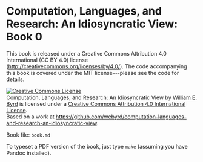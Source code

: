 # Computation, Languages, and Research: An Idiosyncratic View: Book 0

This book is released under a Creative Commons Attribution 4.0 International (CC BY 4.0) license (http://creativecommons.org/licenses/by/4.0/).  The code accompanying this book is covered under the MIT license---please see the code for details.

<a rel="license" href="http://creativecommons.org/licenses/by/4.0/"><img alt="Creative Commons License" style="border-width:0" src="https://i.creativecommons.org/l/by/4.0/88x31.png" /></a><br /><span xmlns:dct="http://purl.org/dc/terms/" href="http://purl.org/dc/dcmitype/Text" property="dct:title" rel="dct:type">Computation, Languages, and Research: An Idiosyncratic View</span> by <a xmlns:cc="http://creativecommons.org/ns#" href="https://github.com/webyrd/computation-languages-and-research-an-idiosyncratic-view" property="cc:attributionName" rel="cc:attributionURL">William E. Byrd</a> is licensed under a <a rel="license" href="http://creativecommons.org/licenses/by/4.0/">Creative Commons Attribution 4.0 International License</a>.<br />Based on a work at <a xmlns:dct="http://purl.org/dc/terms/" href="https://github.com/webyrd/computation-languages-and-research-an-idiosyncratic-view" rel="dct:source">https://github.com/webyrd/computation-languages-and-research-an-idiosyncratic-view</a>.

Book file: `book.md`

To typeset a PDF version of the book, just type `make` (assuming you have Pandoc installed).
